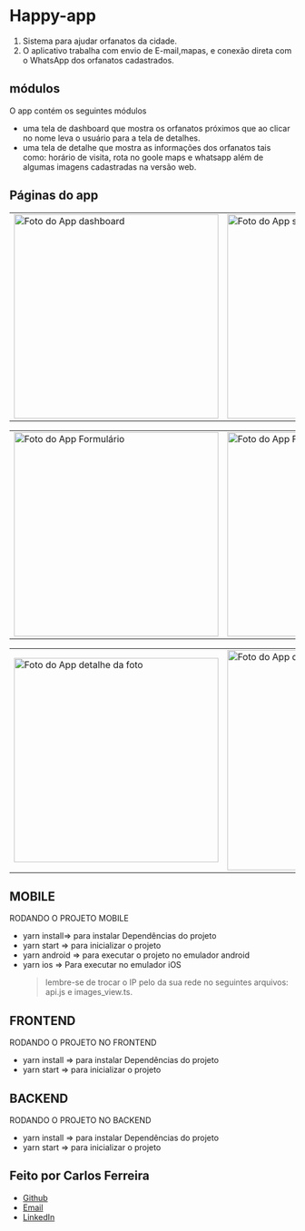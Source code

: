 # Happy-app

1. Sistema para ajudar orfanatos da cidade.
2. O aplicativo trabalha com envio de E-mail,mapas, e conexão direta com o WhatsApp dos orfanatos cadastrados.

## módulos

O app contém os seguintes módulos

- uma tela de dashboard que mostra os orfanatos próximos que ao clicar no nome leva o usuário para a tela de detalhes.
- uma tela de detalhe que mostra as informações dos orfanatos tais como: horário de visita, rota no goole maps e whatsapp além de algumas imagens cadastradas na versão web.

## Páginas do app

<table>
  <tr>
<td><img src="https://github.com/CarlosSTS/nlw3/blob/master/assets/dashboard.png" alt="Foto do App dashboard" width="360" /></td>
<td><img src="https://github.com/CarlosSTS/nlw3/blob/master/assets/selectPoint.png" alt="Foto do App seleção do mapa" width="360" /></td>
<td><img src="https://github.com/CarlosSTS/nlw3/blob/master/assets/selectedPoint.png" alt="Foto do App local selecionado" width="360" /></td>
</tr>
</table>

<table>
<tr>
<td><img src="https://github.com/CarlosSTS/nlw3/blob/master/assets/form1.png" alt="Foto do App Formulário" width="360" /></td>
<td><img src="https://github.com/CarlosSTS/nlw3/blob/master/assets/form2.png" alt="Foto do App Formulário" width="360" /></td>
<td><img src="https://github.com/CarlosSTS/nlw3/blob/master/assets/selected.png" alt="Foto do App seleçãoDoOrfanato" width="360" /></td>
</tr>
</table>

<table>
  <tr>
<td><img src="https://github.com/CarlosSTS/nlw3/blob/master/assets/photoDetail.png" alt="Foto do App detalhe da foto" width="360" /></td>
<td><img src="https://github.com/CarlosSTS/nlw3/blob/master/assets/detail.png" alt="Foto do App detalhe" width="388" /></td>
<td><img src="https://github.com/CarlosSTS/nlw3/blob/master/assets/maps.jpg" alt="Foto do App mapa" width="360" /></td>
</tr>
</table>

## MOBILE

RODANDO O PROJETO MOBILE

- yarn install=> para instalar Dependências do projeto
- yarn start => para inicializar o projeto
- yarn android => para executar o projeto no emulador android
- yarn ios => Para executar no emulador iOS
  > lembre-se de trocar o IP pelo da sua rede no seguintes arquivos: api.js e images_view.ts.

## FRONTEND

RODANDO O PROJETO NO FRONTEND

- yarn install => para instalar Dependências do projeto
- yarn start => para inicializar o projeto

## BACKEND

RODANDO O PROJETO NO BACKEND

- yarn install => para instalar Dependências do projeto
- yarn start => para inicializar o projeto

## Feito por Carlos Ferreira

- [Github](https://www.github.com/CarlosSTS)
- [Email](mailto://carlossts826@gmail.com)
- [LinkedIn](https://www.linkedin.com/in/carlos-ferreira-4b2ba219a/)
